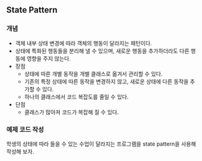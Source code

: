 ## State Pattern

### 개념

* 객체 내부 상태 변경에 따라 객체의 행동이 달라지는 패턴이다.
* 상태에 특화된 행동들을 분리해 낼 수 있으며, 새로운 행동을 추가하더라도 다른 행동에 영향을 주지 않는다.
* 장점
    * 상태에 따른 개별 동작을 개별 클래스로 옮겨서 관리할 수 있다.
    * 기존의 특정 상태에 따른 동작을 변경하지 않고, 새로운 상태에 다른 동작을 추가할 수 있다.
    * 하나의 클래스에서 코드 복잡도를 줄일 수 있다.
* 단점
    * 클래스가 많아져 코드가 복잡해 질 수 있다.

### 예제 코드 작성

학생의 상태에 따라 들을 수 있는 수업이 달라지는 프로그램을 state pattern을 사용해 작성해 보자.

